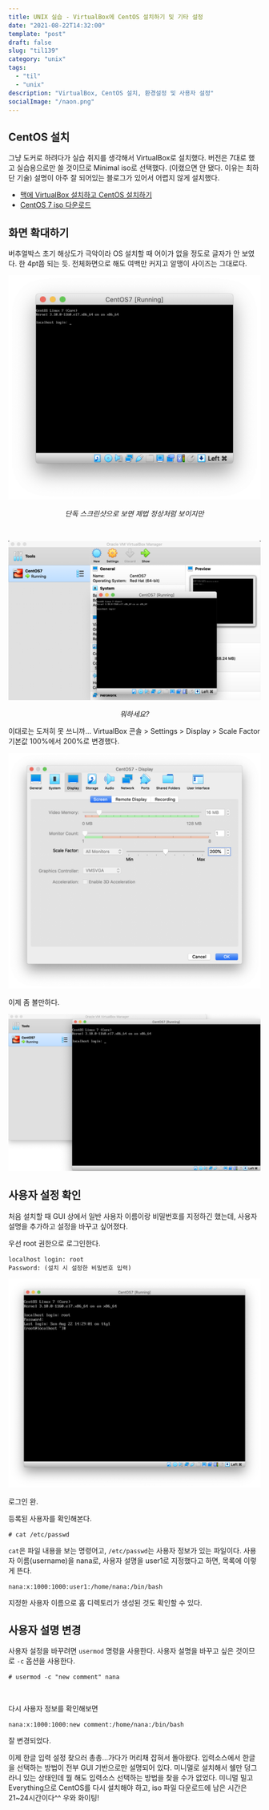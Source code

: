 ```yaml
---
title: UNIX 실습 - VirtualBox에 CentOS 설치하기 및 기타 설정
date: "2021-08-22T14:32:00"
template: "post"
draft: false
slug: "til139"
category: "unix"
tags:
  - "til"
  - "unix"
description: "VirtualBox, CentOS 설치, 환경설정 및 사용자 설정"
socialImage: "/naon.png"
---
```


## CentOS 설치

그냥 도커로 하려다가 실습 취지를 생각해서 VirtualBox로 설치했다. 버전은 7대로 했고 실습용으로만 쓸 것이므로 Minimal iso로 선택했다. (이랬으면 안 됐다. 이유는 최하단 기술)
설명이 아주 잘 되어있는 블로그가 있어서 어렵지 않게 설치했다.

- [맥에 VirtualBox 설치하고 CentOS 설치하기](https://imthekingofcoding.tistory.com/21)
- [CentOS 7 iso 다운로드](https://img.cs.montana.edu/linux/centos/7.5.1804/isos/x86_64/)


## 화면 확대하기

버추얼박스 초기 해상도가 극악이라 OS 설치할 때 어이가 없을 정도로 글자가 안 보였다. 한 4pt쯤 되는 듯. 전체화면으로 해도 여백만 커지고 알맹이 사이즈는 그대로다.

![](/media/til139-1.png)
*<center>단독 스크린샷으로 보면 제법 정상처럼 보이지만</center>*

<br>

![](/media/til139-2.png)
*<center>뭐하세요?</center>*

이대로는 도저히 못 쓰니까... VirtualBox 콘솔 > Settings > Display > Scale Factor 기본값 100%에서 200%로 변경했다.

![](/media/til139-3.png)

이제 좀 볼만하다.

![](/media/til139-4.png)


## 사용자 설정 확인

처음 설치할 때 GUI 상에서 일반 사용자 이름이랑 비밀번호를 지정하긴 했는데, 사용자 설명을 추가하고 설정을 바꾸고 싶어졌다.

우선 root 권한으로 로그인한다.

```
localhost login: root
Password: (설치 시 설정한 비밀번호 입력)
```

![](/media/til139-5.png)

로그인 완.

등록된 사용자를 확인해본다.

```
# cat /etc/passwd
```

`cat`은 파일 내용을 보는 명령어고, `/etc/passwd`는 사용자 정보가 있는 파일이다. 사용자 이름(username)을 nana로, 사용자 설명을 user1로 지정했다고 하면, 목록에 이렇게 뜬다.

```
nana:x:1000:1000:user1:/home/nana:/bin/bash
```

지정한 사용자 이름으로 홈 디렉토리가 생성된 것도 확인할 수 있다.


## 사용자 설명 변경

사용자 설정을 바꾸려면 `usermod` 명령을 사용한다. 사용자 설명을 바꾸고 싶은 것이므로 `-c` 옵션을 사용한다.

```
# usermod -c "new comment" nana
```

<br>

다시 사용자 정보를 확인해보면

```
nana:x:1000:1000:new comment:/home/nana:/bin/bash
```

잘 변경되었다.

이제 한글 입력 설정 찾으러 총총...가다가 머리채 잡혀서 돌아왔다. 입력소스에서 한글을 선택하는 방법이 전부 GUI 기반으로만 설명되어 있다. 미니멀로 설치해서 쉘만 덩그라니 있는 상태인데 뭘 해도 입력소스 선택하는 방법을 찾을 수가 없었다. 미니멀 밀고 Everything으로 CentOS를 다시 설치해야 하고, iso 파일 다운로드에 남은 시간은 21~24시간이다^^ 우와 화이팅!